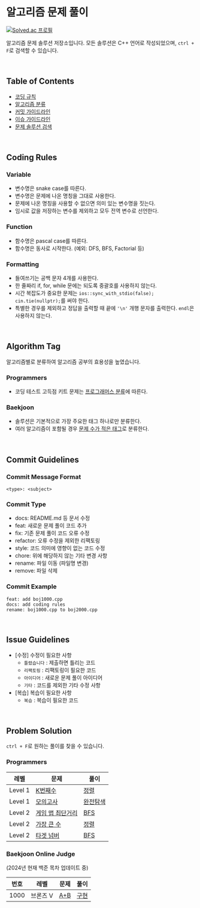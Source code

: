 # 알고리즘 문제 풀이

[![Solved.ac
프로필](http://mazassumnida.wtf/api/generate_badge?boj=songsubin)](https://solved.ac/songsubin)

알고리즘 문제 솔루션 저장소입니다. 모든 솔루션은 C++ 언어로 작성되었으며, `ctrl + F`로 검색할 수 있습니다.

<br>

## Table of Contents

  - [코딩 규칙](#coding-rules)
  - [알고리즘 분류](#algorithm-tag)
  - [커밋 가이드라인](#commit-guidelines)
  - [이슈 가이드라인](#issue-guidelines)
  - [문제 솔루션 검색](#problem-solution)

<br>

## Coding Rules

### Variable

  - 변수명은 snake case를 따른다.
  - 변수명은 문제에 나온 명칭을 그대로 사용한다.
  - 문제에 나온 명칭을 사용할 수 없으면 의미 있는 변수명을 짓는다.
  - 임시로 값을 저장하는 변수를 제외하고 모두 전역 변수로 선언한다.

### Function

  - 함수명은 pascal case를 따른다.
  - 함수명은 동사로 시작한다. (예외: DFS, BFS, Factorial 등)

### Formatting

  - 들여쓰기는 공백 문자 4개를 사용한다.
  - 한 줄짜리 if, for, while 문에는 되도록 중괄호를 사용하지 않는다.
  - 시간 복잡도가 중요한 문제는 `ios::sync_with_stdio(false); cin.tie(nullptr);`를 써야 한다.
  - 특별한 경우를 제외하고 정답을 출력할 때 끝에 `'\n'` 개행 문자를 출력한다. `endl`은 사용하지 않는다.

<br>

## Algorithm Tag

알고리즘별로 분류하여 알고리즘 공부의 효용성을 높였습니다.

### Programmers

  - 코딩 테스트 고득점 키트 문제는 [프로그래머스 분류](https://school.programmers.co.kr/learn/challenges?tab=algorithm_practice_kit)에 따른다.

### Baekjoon

  - 솔루션은 기본적으로 가장 주요한 태그 하나로만 분류한다.
  - 여러 알고리즘이 포함될 경우 [문제 수가 적은 태그](https://www.acmicpc.net/problem/tags)로 분류한다.

<br>

## Commit Guidelines

### Commit Message Format

  ```
  <type>: <subject>
  ```

### Commit Type

  - docs: README.md 등 문서 수정
  - feat: 새로운 문제 풀이 코드 추가
  - fix: 기존 문제 풀이 코드 오류 수정
  - refactor: 오류 수정을 제외한 리팩토링
  - style: 코드 의미에 영향이 없는 코드 수정
  - chore: 위에 해당하지 않는 기타 변경 사항
  - rename: 파일 이동 (파일명 변경)
  - remove: 파일 삭제

### Commit Example

  ```
  feat: add boj1000.cpp
  docs: add coding rules
  rename: boj1000.cpp to boj2000.cpp
  ```

<br>

## Issue Guidelines

  - [수정] 수정이 필요한 사항
    - `틀렸습니다` : 제출하면 틀리는 코드
    - `리팩토링` : 리팩토링이 필요한 코드
    - `아이디어` : 새로운 문제 풀이 아이디어
    - `기타` : 코드를 제외한 기타 수정 사항
  - [복습] 복습이 필요한 사항
    - `복습` : 복습이 필요한 코드

<br>

## Problem Solution

`ctrl + F`로 원하는 풀이를 찾을 수 있습니다.

### Programmers

<table>
<thead>
  <tr>
    <th>레벨</th>
    <th>문제</th>
    <th>풀이</th>
  </tr>
</thead>
<tbody>
  <!-- 레벨 & 문제번호 순으로 정렬한다. -->
  <!--
  <tr>
    <td>Level 레벨</td>
    <td><a href="문제링크">문제제목</a></td>
    <td><a href="코드링크">알고리즘분류</a></td>
  </tr>
  -->
  <tr>
    <td>Level 1</td>
    <td><a href="https://school.programmers.co.kr/learn/courses/30/lessons/42748">K번째수</a></td>
    <td><a href="sorting/prog42748.cpp">정렬</a></td>
  </tr>
  <tr>
    <td>Level 1</td>
    <td><a href="https://school.programmers.co.kr/learn/courses/30/lessons/42840">모의고사</a></td>
    <td><a href="brute-force/prog42840.cpp">완전탐색</a></td>
  </tr>
  <tr>
    <td>Level 2</td>
    <td><a href="https://school.programmers.co.kr/learn/courses/30/lessons/1844">게임 맵 최단거리</a></td>
    <td><a href="bfs/prog1844.cpp">BFS</a></td>
  </tr>
  <tr>
    <td>Level 2</td>
    <td><a href="https://school.programmers.co.kr/learn/courses/30/lessons/42746">가장 큰 수</a></td>
    <td><a href="sorting/prog42746.cpp">정렬</a></td>
  </tr>
  <tr>
    <td>Level 2</td>
    <td><a href="https://school.programmers.co.kr/learn/courses/30/lessons/43165">타겟 넘버</a></td>
    <td><a href="bfs/prog43165.cpp">BFS</a></td>
  </tr>
</tbody>
</table>

### Baekjoon Online Judge

(2024년 현재 백준 목차 업데이트 중)

<table>
<thead>
  <tr>
    <th>번호</th>
    <th>레벨</th>
    <th>문제</th>
    <th>풀이</th>
  </tr>
</thead>
<tbody>
  <!-- 문제번호 순으로 정렬한다. -->
  <!--
  <tr>
    <td>번호</td>
    <td>레벨</td>
    <td><a href="문제링크">문제제목</a></td>
    <td><a href="코드링크">알고리즘분류</a></td>
  </tr>
  -->
  <tr>
    <td>1000</td>
    <td>브론즈 V</td>
    <td><a href="https://www.acmicpc.net/problem/1000">A+B</a></td>
    <td><a href="implementation">구현</a></td>
  </tr>
</tbody>
</table>
